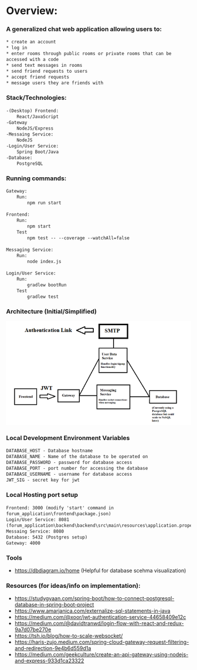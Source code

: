 # Overview: #

### A generalized chat web application allowing users to:  ###

	* create an account
	* log in
	* enter rooms through public rooms or private rooms that can be accessed with a code
	* send text messages in rooms
	* send friend requests to users
	* accept friend requests
	* message users they are friends with

### Stack/Technologies:

	-(Desktop) Frontend:
		React/JavaScript
	-Gateway	
		NodeJS/Express
	-Messaing Service:
		NodeJS
	-Login/User Service:
		Spring Boot/Java
	-Database:
		PostgreSQL

### Running commands:
	Gateway:
		Run:
			npm run start
	
	Frontend:
		Run:
			npm start 
		Test
			npm test -- --coverage --watchAll=false
	
	Messaging Service:
		Run:
			node index.js
	
	Login/User Service:
		Run:
			gradlew bootRun
		Test
			gradlew test 

### Architecture (Initial/Simplified)
![Architecture](architecture.png)

### Local Development Environment Variables
	DATABASE_HOST - Database hostname
	DATABASE_NAME - Name of the database to be operated on 
	DATABASE_PASSWORD - password for database access
	DATABASE_PORT - port number for accessing the database
	DATABASE_USERNAME - username for database access
	JWT_SIG - secret key for jwt 
	
### Local Hosting port setup
	Frontend: 3000 (modify 'start' command in forum_application\frontend\package.json)
	Login/User Service: 8081 (forum_application\backend\backend\src\main\resources\application.properties)
	Messaing Service: 8080
	Database: 5432 (Postgres setup)
	Gateway: 4000

### Tools
- https://dbdiagram.io/home (Helpful for database scehma visualization)	

### Resources (for ideas/info on implementation):
- https://studygyaan.com/spring-boot/how-to-connect-postgresql-database-in-spring-boot-project
- https://www.amarjanica.com/externalize-sql-statements-in-java
- https://medium.com/@xoor/jwt-authentication-service-44658409e12c
- https://medium.com/@davidtranwd/login-flow-with-react-and-redux-9a7d07be270e
- https://tsh.io/blog/how-to-scale-websocket/
- https://haris-zujo.medium.com/spring-cloud-gateway-request-filtering-and-redirection-9e4b6d559d1a
- https://medium.com/geekculture/create-an-api-gateway-using-nodejs-and-express-933d1ca23322